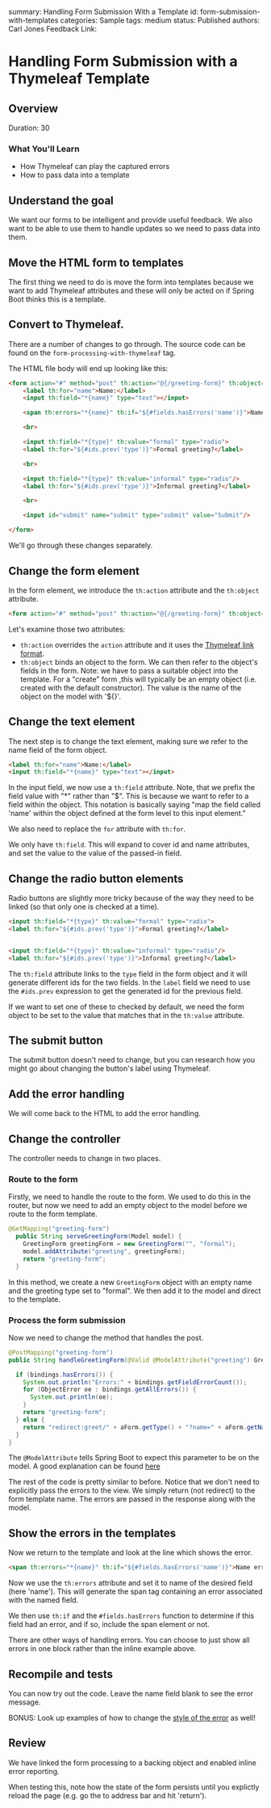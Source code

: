 summary: Handling Form Submission With a Template
id: form-submission-with-templates
categories: Sample
tags: medium
status: Published
authors: Carl Jones
Feedback Link:

# Handling Form Submission with a Thymeleaf Template
<!-- ------------------------ -->
## Overview
Duration: 30

### What You'll Learn
- How Thymeleaf can play the captured errors
- How to pass data into a template


<!-- ------------------------ -->

## Understand the goal

We want our forms to be intelligent and provide useful feedback.  We also want to be able to use them to handle updates so we need to pass data into them.

## Move the HTML form to templates

The first thing we need to do is move the form into templates because we want to add Thymeleaf attributes and these will only be acted on if Spring Boot thinks this is a template.

## Convert to Thymeleaf.

There are a number of changes to go through.  The source code can be found on the ```form-processing-with-thymeleaf``` tag.

The HTML file body will end up looking like this:

```HTML
<form action="#" method="post" th:action="@{/greeting-form}" th:object="${greeting}">
    <label th:for="name">Name:</label>
    <input th:field="*{name}" type="text"></input>

    <span th:errors="*{name}" th:if="${#fields.hasErrors('name')}">Name error</span>

    <br>

    <input th:field="*{type}" th:value="formal" type="radio">
    <label th:for="${#ids.prev('type')}">Formal greeting?</label>

    <br>

    <input th:field="*{type}" th:value="informal" type="radio"/>
    <label th:for="${#ids.prev('type')}">Informal greeting?</label>

    <br>

    <input id="submit" name="submit" type="submit" value="Submit"/>

</form>
```

We'll go through these changes separately.

## Change the form element

In the form element, we introduce the ```th:action```  attribute and the ```th:object``` attribute.

```HTML
<form action="#" method="post" th:action="@{/greeting-form}" th:object="${greeting}">
```

Let's examine those two attributes:

*  ```th:action``` overrides the ```action``` attribute and it uses the [Thymeleaf link format](https://www.thymeleaf.org/doc/articles/standardurlsyntax.html).
* ```th:object``` binds an object to the form.  We can then refer to the object's fields in the form.  Note: we have to pass a suitable object into the template.  For a "create" form ,this will typically be an empty object (i.e. created with the default constructor).  The value is the name of the object on the model with '${}'.

## Change the text element

The next step is to change the text element, making sure we refer to the name field of the form object.

```html
<label th:for="name">Name:</label>
<input th:field="*{name}" type="text"></input>
```

In the input field, we now use a ```th:field``` attribute.  Note, that we prefix the field value with "*" rather than "$".  This is because we want to refer to a field within the object.  This notation is basically saying "map the field called 'name' within the object defined at the form level to this input element."

We also need to replace the ```for``` attribute with ```th:for```.

We only have ```th:field```.  This will expand to cover id and name attributes, and set the value to the value of the passed-in field.

## Change the radio button elements

Radio buttons are slightly more tricky because of the way they need to be linked (so that only one is checked at a time).

```HTML
<input th:field="*{type}" th:value="formal" type="radio">
<label th:for="${#ids.prev('type')}">Formal greeting?</label>


<input th:field="*{type}" th:value="informal" type="radio"/>
<label th:for="${#ids.prev('type')}">Informal greeting?</label>
```

The ```th:field``` attribute links to the ```type``` field in the form object and it will generate different ids for the two fields.  In the ```label``` field we need to use the ```#ids.prev``` expression to get the generated id for the previous field.

If we want to set one of these to checked by default, we need the form object to be set to the value that matches that in the ```th:value``` attribute.

## The submit button

The submit button doesn't need to change, but you can research how you might go about changing the button's label using Thymeleaf.

## Add the error handling

We will come back to the HTML to add the error handling.

## Change the controller

The controller needs to change in two places.

### Route to the form

Firstly, we need to handle the route to the form.  We used to do this in the router, but now we need to add an empty object to the model before we route to the form template.

```java
@GetMapping("greeting-form")
  public String serveGreetingForm(Model model) {
    GreetingForm greetingForm = new GreetingForm("", "formal");
    model.addAttribute("greeting", greetingForm);
    return "greeting-form";
  }
```

In this method, we create a new ```GreetingForm``` object with an empty name and the greeting type set to "formal".  We then add it to the model and direct to the template.

### Process the form submission

Now we need to change the method that handles the post.

```java
@PostMapping("greeting-form")
public String handleGreetingForm(@Valid @ModelAttribute("greeting") GreetingForm aForm, BindingResult bindings, Model model) {

  if (bindings.hasErrors()) {
    System.out.println("Errors:" + bindings.getFieldErrorCount());
    for (ObjectError oe : bindings.getAllErrors()) {
      System.out.println(oe);
    }
    return "greeting-form";
  } else {
    return "redirect:greet/" + aForm.getType() + "?name=" + aForm.getName();
  }
}
```

The ```@ModelAttribute``` tells Spring Boot to expect this parameter to be on the model.  A good explanation can be found [here](https://www.baeldung.com/spring-mvc-and-the-modelattribute-annotation)

The rest of the code is pretty similar to before.  Notice that we don't need to explicitly pass the errors to the view.  We simply return (not redirect) to the form template name.  The errors are passed in the response along with the model.

## Show the errors in the templates

Now we return to the template and look at the line which shows the error.

```HTML
<span th:errors="*{name}" th:if="${#fields.hasErrors('name')}">Name error</span>
```

Now we use the ```th:errors``` attribute and set it to name of the desired field (here 'name').  This will generate the span tag containing an error associated with the named field.  

We then use ```th:if``` and the ```#fields.hasErrors``` function to determine if this field had an error, and if so, include the span element or not.

There are other ways of handling errors.  You can choose to just show all errors in one block rather than the inline example above.

## Recompile and tests

You can now try out the code.  Leave the name field blank to see the error message.

BONUS: Look up examples of how to change the [style of the error](https://www.thymeleaf.org/doc/tutorials/2.1/thymeleafspring.html#field-errors) as well!

## Review

We have linked the form processing to a backing object and enabled inline error reporting.

When testing this, note how the state of the form persists until you explictly reload the page (e.g. go the to address bar and hit 'return').
